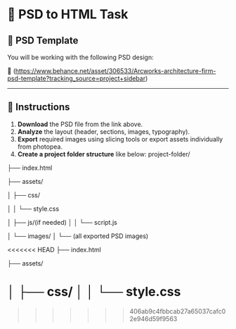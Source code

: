 # 🎨 PSD to HTML Task

## 📁 PSD Template
You will be working with the following PSD design:

🔗 (https://www.behance.net/asset/306533/Arcworks-architecture-firm-psd-template?tracking_source=project+sidebar)

---

## 📝 Instructions

1. **Download** the PSD file from the link above.
2. **Analyze** the layout (header, sections, images, typography).
3. **Export** required images using slicing tools or export assets individually from photopea.
4. **Create a project folder structure** like below:
project-folder/

├── index.html

├── assets/

│ ├── css/

│ │ └── style.css

│ ├── js/(if needed) │ │ └── script.js

│ └── images/ │ └── (all exported PSD images)

<<<<<<< HEAD
├── index.html

├── assets/

│   ├── css/
│   │   └── style.css
=======
>>>>>>> 406ab9c4fbbcab27a65037cafc02e946d59f9563
